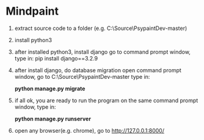 # Mindpaint
1. extract source code to a folder (e.g. C:\Source\PsypaintDev-master)

2. install python3

3. after installed python3, install django
   go to command prompt window, type in:
   pip install django==3.2.9

4. after install django, do database migration
   open command prompt window, go to C:\Source\PsypaintDev-master
   type in:
   
   **python manage.py migrate**

6. if all ok, you are ready to run the program
   on the same command prompt window, type in:
   
   **python manage.py runserver**

8. open any browser(e.g. chrome), go to http://127.0.0.1:8000/
